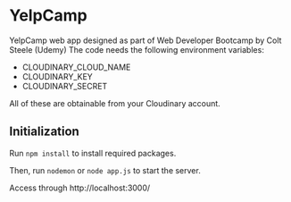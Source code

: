 # YelpCamp
 YelpCamp web app designed as part of Web Developer Bootcamp by Colt Steele (Udemy)
 The code needs the following environment variables:
 - CLOUDINARY_CLOUD_NAME
 - CLOUDINARY_KEY
 - CLOUDINARY_SECRET
 
 All of these are obtainable from your Cloudinary account.
 
 ## Initialization
 Run `npm install` to install required packages.

 Then, run `nodemon` or `node app.js` to start the server.

 Access through http://localhost:3000/
